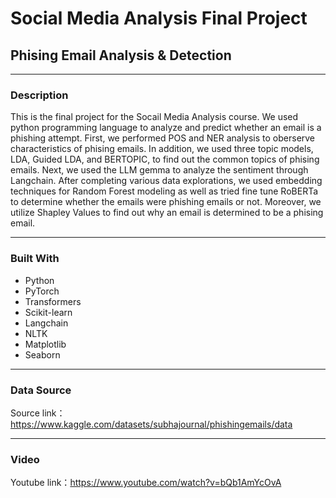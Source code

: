 # Social Media Analysis Final Project
## Phising Email Analysis & Detection

---
### Description
This is the final project for the Socail Media Analysis course. We used python programming language to analyze and predict whether an email is a phishing attempt. First, we performed POS and NER analysis to oberserve characteristics of phising emails. In addition, we used three topic models, LDA, Guided LDA, and BERTOPIC, to find out the common topics of phising emails. Next, we used the LLM gemma to analyze the sentiment through Langchain. After completing various data explorations, we used embedding techniques for Random Forest modeling as well as tried fine tune RoBERTa to determine whether the emails were phishing emails or not. Moreover, we utilize Shapley Values to find out why an email is determined to be a phising email.

---
### Built With

- Python
- PyTorch
- Transformers
- Scikit-learn
- Langchain
- NLTK
- Matplotlib
- Seaborn

---
### Data Source
Source link：https://www.kaggle.com/datasets/subhajournal/phishingemails/data

---
### Video
Youtube link：https://www.youtube.com/watch?v=bQb1AmYcOvA
